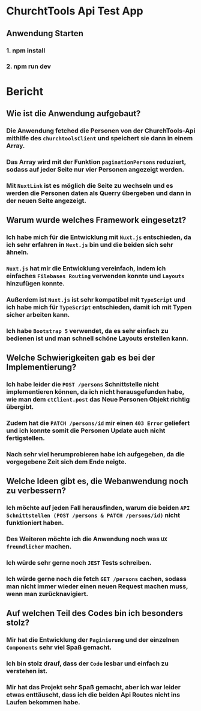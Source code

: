 # ChurchtTools Api Test App
## Anwendung Starten
### 1. npm install
### 2. npm run dev

# Bericht
## Wie ist die Anwendung aufgebaut?
### Die Anwendung fetched die Personen von der ChurchTools-Api mithilfe des `churchtoolsClient` und speichert sie dann in einem Array.
### Das Array wird mit der Funktion `paginationPersons` reduziert, sodass auf jeder Seite nur vier Personen angezeigt werden.
### Mit `NuxtLink` ist es möglich die Seite zu wechseln und es werden die Personen daten als Querry übergeben und dann in der neuen Seite angezeigt.

## Warum wurde welches Framework eingesetzt?
### Ich habe mich für die Entwicklung mit `Nuxt.js` entschieden, da ich sehr erfahren in `Next.js` bin und die beiden sich sehr ähneln.
### `Nuxt.js` hat mir die Entwicklung vereinfach, indem ich einfaches `Filebases Routing` verwenden konnte und `Layouts` hinzufügen konnte.
### Außerdem ist `Nuxt.js` ist sehr kompatibel mit `TypeScript` und ich habe mich für `TypeScript` entschieden, damit ich mit Typen sicher arbeiten kann.
### Ich habe `Bootstrap 5` verwendet, da es sehr einfach zu bedienen ist und man schnell schöne Layouts erstellen kann.

## Welche Schwierigkeiten gab es bei der Implementierung?
### Ich habe leider die `POST /persons` Schnittstelle nicht implementieren können, da ich nicht herausgefunden habe, wie man dem `ctClient.post` das Neue Personen Objekt richtig übergibt.
### Zudem hat die `PATCH /persons/id` mir einen `403 Error` geliefert und ich konnte somit die Personen Update auch nicht fertigstellen.
### Nach sehr viel herumprobieren habe ich aufgegeben, da die vorgegebene Zeit sich dem Ende neigte.

## Welche Ideen gibt es, die Webanwendung noch zu verbessern?
### Ich möchte auf jeden Fall herausfinden, warum die beiden `API Schnittstellen (POST /persons & PATCH /persons/id)` nicht funktioniert haben.
### Des Weiteren möchte ich die Anwendung noch was `UX freundlicher` machen.
### Ich würde sehr gerne noch `JEST` Tests schreiben.
### Ich würde gerne noch die fetch `GET /persons` cachen, sodass man nicht immer wieder einen neuen Request machen muss, wenn man zurücknavigiert.

## Auf welchen Teil des Codes bin ich besonders stolz?
### Mir hat die Entwicklung der `Paginierung` und der einzelnen `Components` sehr viel Spaß gemacht.
### Ich bin stolz drauf, dass der `Code` lesbar und einfach zu verstehen ist.
### Mir hat das Projekt sehr Spaß gemacht, aber ich war leider etwas enttäuscht, dass ich die beiden Api Routes nicht ins Laufen bekommen habe.
